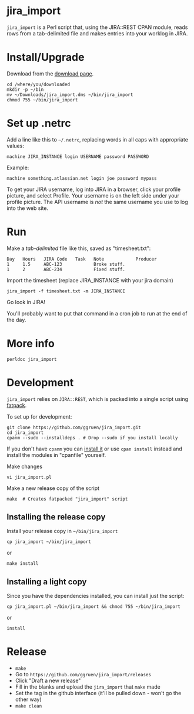 # jira_import

`jira_import` is a Perl script that, using the JIRA::REST CPAN module,
reads rows from a tab-delimited file and makes entries into your worklog
in JIRA.

# Install/Upgrade

Download from the [download
page](https://github.com/ggruen/jira_import/releases/latest).

    cd /where/you/downloaded
    mkdir -p ~/bin
    mv ~/Downloads/jira_import.dms ~/bin/jira_import
    chmod 755 ~/bin/jira_import

# Set up .netrc

Add a line like this to `~/.netrc`, replacing words in all caps with
appropriate values:

    machine JIRA_INSTANCE login USERNAME password PASSWORD

Example:

    machine something.atlassian.net login joe password mypass

To get your JIRA username, log into
JIRA in a browser, click your profile picture, and select Profile.  Your
username is on the left side under your profile picture.  The API username
is *not* the same username you use to log into the web site.

# Run

Make a *tab-delimited* file like this, saved as "timesheet.txt":

    Day   Hours   JIRA Code   Task   Note            Producer
    1     1.5     ABC-123            Broke stuff.
    1     2       ABC-234            Fixed stuff.

Import the timesheet (replace JIRA_INSTANCE with your jira domain)

    jira_import -f timesheet.txt -m JIRA_INSTANCE

Go look in JIRA!

You'll probably want to put that command in a cron job to run at the end
of the day.

# More info

    perldoc jira_import

# Development

`jira_import` relies on `JIRA::REST`, which is packed into a single script
using [fatpack](http://search.cpan.org/~mstrout/App-FatPacker/).

To set up for development:

    git clone https://github.com/ggruen/jira_import.git
    cd jira_import
    cpanm --sudo --installdeps . # Drop --sudo if you install locally

If you don't have `cpanm` you can
[install it](https://github.com/miyagawa/cpanminus#installation) or use
`cpan install` instead and install the modules in "cpanfile" yourself.

Make changes

    vi jira_import.pl

Make a new release copy of the script

    make  # Creates fatpacked "jira_import" script

## Installing the release copy
Install your release copy in `~/bin/jira_import`

    cp jira_import ~/bin/jira_import

or

    make install

## Installing a light copy

Since you have the dependencies installed, you can install just the script:

    cp jira_import.pl ~/bin/jira_import && chmod 755 ~/bin/jira_import

or

    install

# Release

- `make`
- Go to `https://github.com/ggruen/jira_import/releases`
- Click "Draft a new release"
- Fill in the blanks and upload the `jira_import` that `make` made
- Set the tag in the github interface (it'll be pulled down - won't go the
  other way)
- `make clean`
